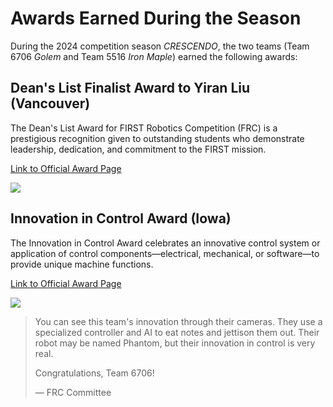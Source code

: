 # Awards Earned During the Season

During the 2024 competition season *CRESCENDO*, the two teams (Team 6706 *Golem* and Team 5516 *Iron Maple*) earned the following awards:

## Dean's List Finalist Award to Yiran Liu (Vancouver)

The Dean's List Award for FIRST Robotics Competition (FRC) is a prestigious recognition given to outstanding students who demonstrate leadership, dedication, and commitment to the FIRST mission.

[Link to Official Award Page](https://frc-events.firstinspires.org/2024/BCVI/awards)

![](https://github.com/Shenzhen-Robotics-Alliance/2024_Iron_Maple_5516_FRC_Canadian_Pacific_Foto/blob/main/firstBatch/competition/P1030072-%E5%B7%B2%E5%A2%9E%E5%BC%BA-NR.png?raw=true)

## Innovation in Control Award (Iowa)

The Innovation in Control Award celebrates an innovative control system or application of control components—electrical, mechanical, or software—to provide unique machine functions.


[Link to Official Award Page](https://frc-events.firstinspires.org/2024/IACF/awards)

![](https://github.com/Shenzhen-Robotics-Alliance/FRC2024-RobotCode/blob/main/IIC%20Award.jpg?raw=true)

> You can see this team's innovation through their cameras. They use a specialized controller and AI to eat notes and jettison them out. Their robot may be named Phantom, but their innovation in control is very real.
>
> Congratulations, Team 6706!
>
> — FRC Committee
